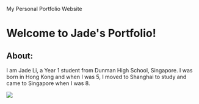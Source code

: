 My Personal Portfolio Website
<!DOCTYPE html>
<html>
<link rel="stylesheet" type="text/css" href="style.css">
<body>
  <h1>Welcome to <strong>Jade's Portfolio!</strong></h1>
  <h2>About:</h1>
    <p>I am Jade Li, a Year 1 student from Dunman High School, Singapore.
        I was born in Hong Kong and when I was 5, I moved to Shanghai to study
        and came to Singapore when I was 8.</p>
    <img src="IMG_8287.JPG"/>
